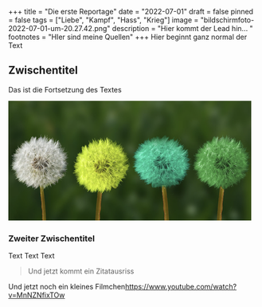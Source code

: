 +++
title = "Die erste Reportage"
date = "2022-07-01"
draft = false
pinned = false
tags = ["Liebe", "Kampf", "Hass", "Krieg"]
image = "bildschirmfoto-2022-07-01-um-20.27.42.png"
description = "Hier kommt der Lead hin... "
footnotes = "HIer sind meine Quellen"
+++
Hier beginnt ganz normal der Text

## Zwischentitel

Das ist die Fortsetzung des Textes

![Das sind doch schöne Blumen](bildschirmfoto-2022-07-01-um-20.27.42.png "Was soll das für ein Titel sein.")



### Zweiter Zwischentitel 

Text Text Text 

> Und jetzt kommt ein Zitatausriss

Und jetzt noch ein kleines Filmchen<https://www.youtube.com/watch?v=MnNZNfixTOw>